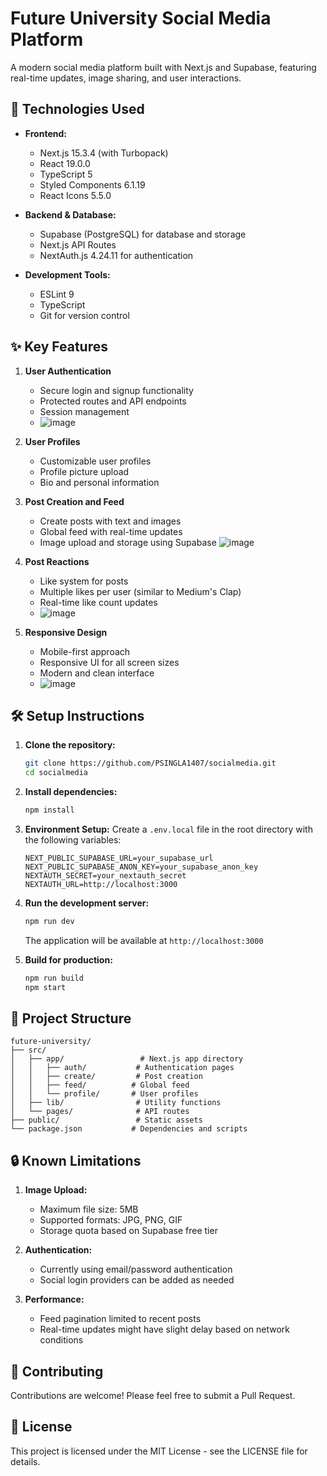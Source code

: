 # Future University Social Media Platform

A modern social media platform built with Next.js and Supabase, featuring real-time updates, image sharing, and user interactions.

## 🚀 Technologies Used

- **Frontend:**
  - Next.js 15.3.4 (with Turbopack)
  - React 19.0.0
  - TypeScript 5
  - Styled Components 6.1.19
  - React Icons 5.5.0

- **Backend & Database:**
  - Supabase (PostgreSQL) for database and storage
  - Next.js API Routes
  - NextAuth.js 4.24.11 for authentication

- **Development Tools:**
  - ESLint 9
  - TypeScript
  - Git for version control

## ✨ Key Features

1. **User Authentication**
   - Secure login and signup functionality
   - Protected routes and API endpoints
   - Session management
   - ![image](https://github.com/user-attachments/assets/0a27c67e-4e9c-4883-901d-6c6e273bea52)

2. **User Profiles**
   - Customizable user profiles
   - Profile picture upload
   - Bio and personal information

3. **Post Creation and Feed**
   - Create posts with text and images
   - Global feed with real-time updates
   - Image upload and storage using Supabase
     ![image](https://github.com/user-attachments/assets/76a6f1cb-da01-46ba-88eb-674dcf2cd221)

4. **Post Reactions**
   - Like system for posts
   - Multiple likes per user (similar to Medium's Clap)
   - Real-time like count updates
   - ![image](https://github.com/user-attachments/assets/e03b237e-2372-4149-96df-a13322262aeb)

5. **Responsive Design**
   - Mobile-first approach
   - Responsive UI for all screen sizes
   - Modern and clean interface
   - ![image](https://github.com/user-attachments/assets/b4b9f8d2-ff66-4909-b51b-c29063df60b3)


## 🛠️ Setup Instructions

1. **Clone the repository:**
   ```bash
   git clone https://github.com/PSINGLA1407/socialmedia.git
   cd socialmedia
   ```

2. **Install dependencies:**
   ```bash
   npm install
   ```

3. **Environment Setup:**
   Create a `.env.local` file in the root directory with the following variables:
   ```env
   NEXT_PUBLIC_SUPABASE_URL=your_supabase_url
   NEXT_PUBLIC_SUPABASE_ANON_KEY=your_supabase_anon_key
   NEXTAUTH_SECRET=your_nextauth_secret
   NEXTAUTH_URL=http://localhost:3000
   ```

4. **Run the development server:**
   ```bash
   npm run dev
   ```
   The application will be available at `http://localhost:3000`

5. **Build for production:**
   ```bash
   npm run build
   npm start
   ```

## 📝 Project Structure

```
future-university/
├── src/
│   ├── app/                 # Next.js app directory
│   │   ├── auth/           # Authentication pages
│   │   ├── create/         # Post creation
│   │   ├── feed/          # Global feed
│   │   └── profile/       # User profiles
│   ├── lib/                # Utility functions
│   └── pages/              # API routes
├── public/                 # Static assets
└── package.json           # Dependencies and scripts
```

## 🔒 Known Limitations

1. **Image Upload:**
   - Maximum file size: 5MB
   - Supported formats: JPG, PNG, GIF
   - Storage quota based on Supabase free tier

2. **Authentication:**
   - Currently using email/password authentication
   - Social login providers can be added as needed

3. **Performance:**
   - Feed pagination limited to recent posts
   - Real-time updates might have slight delay based on network conditions

## 🤝 Contributing

Contributions are welcome! Please feel free to submit a Pull Request.

## 📄 License

This project is licensed under the MIT License - see the LICENSE file for details.
